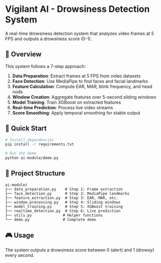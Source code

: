 # Vigilant AI - Drowsiness Detection System

A real-time drowsiness detection system that analyzes video frames at 5 FPS and outputs a drowsiness score (0-1).

## 🎯 Overview

This system follows a 7-step approach:
1. **Data Preparation**: Extract frames at 5 FPS from video datasets
2. **Face Detection**: Use MediaPipe to find faces and facial landmarks
3. **Feature Calculation**: Compute EAR, MAR, blink frequency, and head nods
4. **Window Creation**: Aggregate features over 5-second sliding windows
5. **Model Training**: Train XGBoost on extracted features
6. **Real-time Prediction**: Process live video streams
7. **Score Smoothing**: Apply temporal smoothing for stable output

## 🚀 Quick Start

```bash
# Install dependencies
pip install -r requirements.txt

# Run the demo
python ai-module/demo.py
```

## 📁 Project Structure

```
ai-module/
├── data_preparation.py    # Step 1: Frame extraction
├── face_detection.py      # Step 2: MediaPipe landmarks
├── feature_extraction.py  # Step 3: EAR, MAR, etc.
├── window_processing.py   # Step 4: Sliding windows
├── model_training.py      # Step 5: XGBoost training
├── realtime_detection.py  # Step 6: Live prediction
├── utils.py              # Helper functions
└── demo.py               # Complete demo
```

## 🎮 Usage

The system outputs a drowsiness score between 0 (alert) and 1 (drowsy) every second.
